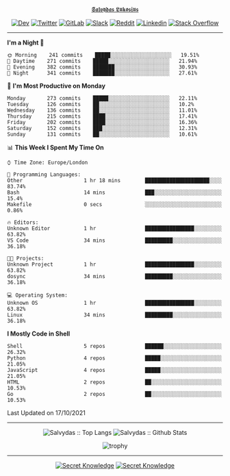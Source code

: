 <div align="center">
  
[𝕾𝖆𝖑𝖛𝖞𝖉𝖆𝖘 𝕷𝖚𝖐𝖔𝖘𝖎𝖚𝖘](https://git.io/JJwwg)
  
[![Dev](https://img.shields.io/badge/-DEV-222222?style=flat-square&logo=dev.to&logoColor=white&link=https://dev.to/sso/)](https://dev.to/sso/)
[![Twitter](https://img.shields.io/badge/-Twitter-222222?style=flat-square&logo=twitter&logoColor=white&link=https://twitter.com/digital_wizz/)](https://twitter.com/digital_wizz/)
[![GitLab](https://img.shields.io/badge/-GitLab-222222?style=flat-square&logo=GitLab&logoColor=white&link=https://gitlab.com/ss-o/)](https://gitlab.com/ss-o/)
[![Slack](https://img.shields.io/badge/-Slack-222222?style=flat-square&logo=Slack&logoColor=white&link=https://digital-teams.slack.com/)](https://digital-teams.slack.com/)
[![Reddit](https://img.shields.io/badge/-Reddit-222222?style=flat-square&logo=Reddit&logoColor=white&link=https://https://www.reddit.com/user/ss-o/)](https://www.reddit.com/user/ss-o/)
[![Linkedin](https://img.shields.io/badge/-LinkedIn-222222?style=flat-square&logo=Linkedin&logoColor=white&link=https://www.linkedin.com/in/digital-clouds/)](https://www.linkedin.com/in/digital-clouds/)
[![Stack Overflow](https://img.shields.io/badge/-Stack%20Overflow-222222?style=flat-square&logo=stack-overflow&logoColor=white&link=https://stackoverflow.com/users/13893752/salvydas-lukosius)](https://stackoverflow.com/users/13893752/salvydas-lukosius)
  
</div>

---

<!--START_SECTION:waka-->
**I'm a Night 🦉** 

```text
🌞 Morning    241 commits    █████░░░░░░░░░░░░░░░░░░░░   19.51% 
🌆 Daytime    271 commits    █████░░░░░░░░░░░░░░░░░░░░   21.94% 
🌃 Evening    382 commits    ███████░░░░░░░░░░░░░░░░░░   30.93% 
🌙 Night      341 commits    ███████░░░░░░░░░░░░░░░░░░   27.61%

```
📅 **I'm Most Productive on Monday** 

```text
Monday       273 commits    █████░░░░░░░░░░░░░░░░░░░░   22.11% 
Tuesday      126 commits    ██░░░░░░░░░░░░░░░░░░░░░░░   10.2% 
Wednesday    136 commits    ██░░░░░░░░░░░░░░░░░░░░░░░   11.01% 
Thursday     215 commits    ████░░░░░░░░░░░░░░░░░░░░░   17.41% 
Friday       202 commits    ████░░░░░░░░░░░░░░░░░░░░░   16.36% 
Saturday     152 commits    ███░░░░░░░░░░░░░░░░░░░░░░   12.31% 
Sunday       131 commits    ██░░░░░░░░░░░░░░░░░░░░░░░   10.61%

```


📊 **This Week I Spent My Time On** 

```text
⌚︎ Time Zone: Europe/London

💬 Programming Languages: 
Other                    1 hr 18 mins        █████████████████████░░░░   83.74% 
Bash                     14 mins             ███░░░░░░░░░░░░░░░░░░░░░░   15.4% 
Makefile                 0 secs              ░░░░░░░░░░░░░░░░░░░░░░░░░   0.86%

🔥 Editors: 
Unknown Editor           1 hr                ████████████████░░░░░░░░░   63.82% 
VS Code                  34 mins             █████████░░░░░░░░░░░░░░░░   36.18%

🐱‍💻 Projects: 
Unknown Project          1 hr                ████████████████░░░░░░░░░   63.82% 
dosync                   34 mins             █████████░░░░░░░░░░░░░░░░   36.18%

💻 Operating System: 
Unknown OS               1 hr                ████████████████░░░░░░░░░   63.82% 
Linux                    34 mins             █████████░░░░░░░░░░░░░░░░   36.18%

```

**I Mostly Code in Shell** 

```text
Shell                    5 repos             ██████░░░░░░░░░░░░░░░░░░░   26.32% 
Python                   4 repos             █████░░░░░░░░░░░░░░░░░░░░   21.05% 
JavaScript               4 repos             █████░░░░░░░░░░░░░░░░░░░░   21.05% 
HTML                     2 repos             ██░░░░░░░░░░░░░░░░░░░░░░░   10.53% 
Go                       2 repos             ██░░░░░░░░░░░░░░░░░░░░░░░   10.53%

```



 Last Updated on 17/10/2021
<!--END_SECTION:waka-->

---

<div align=center>

![Salvydas :: Top Langs](https://github-readme-stats.vercel.app/api/top-langs/?username=ss-o&langs_count=8&card_width=300&theme=blue-green&layout=compact)
![Salvydas :: Github Stats](https://github-readme-stats.vercel.app/api?username=ss-o&theme=blue-green&layout=compact&no-frame=true)
 
![trophy](https://github-profile-trophy.vercel.app/?username=ss-o&theme=darkhub&rank=SSS,SS,S,AAA,AA,A,B,C&no-frame=true)

---

[![Secret Knowledge](https://github-readme-stats.vercel.app/api/pin/?username=github&repo=government.github.com&card_width=150&theme=blue-green&layout=compact)](https://github.com/github/government.github.com)
[![Secret Knowledge](https://github-readme-stats.vercel.app/api/pin/?username=ss-o&repo=the-book-of-secret-knowledge&card_width=150&theme=blue-green&layout=compact)](https://github.com/ss-o/the-book-of-secret-knowledge)

</div>

